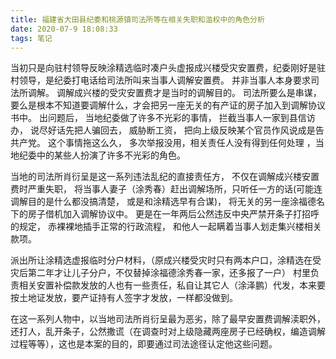 ```yaml
---
title: 福建省大田县纪委和桃源镇司法所等在相关失职和滥权中的角色分析
date: 2020-07-9 18:08:33
tags: 笔记
---
```



 当初只是向驻村领导反映涂精选临时凑户头虚报成兴楼受灾安置费，纪委刚好是驻村领导，是纪委打电话给司法所叫来当事人调解安置费。 并非当事人本身要求司法所调解。 调解成兴楼的受灾安置费才是当时的调解目的。 司法所要么是串谋，要么是根本不知道要调解什么，才会把另一座无关的有产证的房子加入到调解协议书中。 出问题后， 当地纪委做了许多不光彩的事情， 拦截当事人一家到县信访办， 说尽好话先把人骗回去， 威胁断工资， 把向上级反映某个官员作风说成是告共产党。 这个事情拖这么久， 多次举报没用，相关责任人没有得到任何处理 ，当地纪委中的某些人扮演了许多不光彩的角色。 

当地的司法所肖衍呈是这一系列违法乱纪的直接责任方， 不仅在调解成兴楼安置费时严重失职， 将当事人妻子（涂秀春）赶出调解场所，只听任一方的话(可能连调解目的是什么都没搞清楚， 或是和涂精选早有合谋)， 将无关的另一座涂福德名下的房子借机加入调解协议中。 更是在一年两后公然违反中央严禁开条子打招呼的规定， 赤裸裸地插手正常的行政流程， 和他人一起瞒着当事人划走集兴楼相关款项。

派出所让涂精选虚报临时分户材料，（原成兴楼受灾时只有两本户口，涂精选在受灾后第二年才让儿子分户，不仅替掉涂福德涂秀春一家，还多报了一户）
村里负责相关安置补偿款发放的人也有一些责任，私自让其它人（涂泽鹏）代发，本来要按土地证发放，要产证持有人签字才发放，一样都没做到。

在这一系列人物中，以当地司法所肖衍呈最为恶劣，除了最早安置费调解渎职外，还打人，乱开条子，公然撒谎（在调查时对上级隐藏两座房子已经确权，编造调解过程等等），这也是本案的目的，即要通过司法途径认定他这些问题。